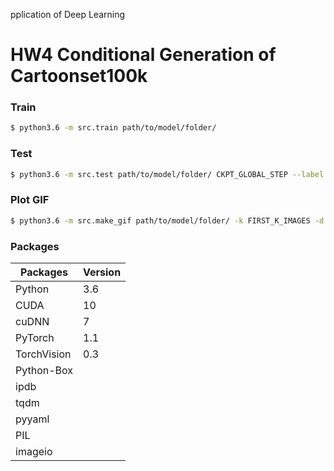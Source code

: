 pplication of Deep Learning 
# HW4 Conditional Generation of Cartoonset100k


### Train
```sh
$ python3.6 -m src.train path/to/model/folder/ 
```

### Test
```sh
$ python3.6 -m src.test path/to/model/folder/ CKPT_GLOBAL_STEP --label path/to/label.txt --output_dir dir/to/save/imgs/
```

### Plot GIF
```sh
$ python3.6 -m src.make_gif path/to/model/folder/ -k FIRST_K_IMAGES -d GID_FRAME_DURATION
```


### Packages
| Packages | Version |
| ------ | ------ |
| Python | 3.6 |
| CUDA | 10 |
| cuDNN | 7 |
| PyTorch | 1.1 |
| TorchVision | 0.3 |
| Python-Box |  |
| ipdb |  |
| tqdm |  |
| pyyaml |  |
| PIL |  |
| imageio |  |
